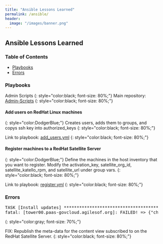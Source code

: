 ```yaml
---
title: "Ansible Lessons Learned"
permalink: /ansible/
header:
  image: "/images/banner.png"
---
```

## Ansible Lessons Learned

### Table of Contents

* <a href="#Playbooks"> Playbooks </a>
* <a href="#Errors"> Errors </a>


<h3 id="Playbooks">Playbooks</h3>
Admin Scripts
{: style="color:black; font-size: 80%;"}
Main repository: <a href="https://github.com/Josh-Tracy/Admin-Scripts.git"> Admin-Scripts</a>
{: style="color:black; font-size: 80%;"}
<h4>Add users on RedHat Linux machines</h4>
{: style="color:DodgerBlue;"}
Creates users, adds them to groups, and copys ssh key into authorized_keys
{: style="color:black; font-size: 80%;"}

Link to playbook: <a href="https://github.com/Josh-Tracy/Admin-Scripts/playbooks/add_users.yml"> add_users.yml</a>
{: style="color:black; font-size: 80%;"}

<h4>Register machines to a RedHat Satellite Server</h4>
{: style="color:DodgerBlue;"}
Define the machines in the host inventory that you want to register. Modify the activation_key, satellite_org_id, satellite_katello_rpm, and satellite_url under group vars.
{: style="color:black; font-size: 80%;"}

Link to playbook: <a href="https://github.com/Josh-Tracy/Admin-Scripts/playbooks/register.yml"> register.yml</a>
{: style="color:black; font-size: 80%;"}

<h3 id="Errors">Errors</h3>

<pre>
TASK [Install updates] *************************************************************************************************************************************************
fatal: [tower00.paas-govcloud.agilesof.org]: FAILED! => {"changed": false, "msg": "Error: requested datatype primary not available\n", "rc": 1, "results": []}
</pre>
{: style="color:gray; font-size: 70%;"}

FIX: Republish the meta-data for the content view subscribed to on the RedHat Satellite Server.
{: style="color:black; font-size: 80%;"} 